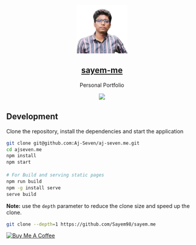 <p align="center">
  <img src="public/assets/me.png"  height="128">
  <h2 align="center"><a href="https://sayem-me.vercel.app/"> sayem-me </a></h2>
  <p align="center">Personal Portfolio<p>
  <p align="center">
   <a href='#'><img src=https://img.shields.io/badge/Maintained%3F-yes-green.svg></img><a/>
  </p>
</p>

## Development

Clone the repository, install the dependencies and start the application

```bash
git clone git@github.com:Aj-Seven/aj-seven.me.git
cd ajseven.me
npm install
npm start

# For Build and serving static pages
npm run build
npm -g install serve
serve build
```

**Note:** use the `depth` parameter to reduce the clone size and speed up the clone.

```sh
git clone --depth=1 https://github.com/Sayem98/sayem.me
```

<a href="https://www.buymeacoffee.com/sayem98" target="_blank"><img src="https://cdn.buymeacoffee.com/buttons/v2/default-yellow.png" alt="Buy Me A Coffee" style="height: 40px !important;width: 140px !important;" ></a>
